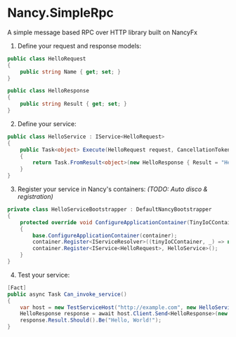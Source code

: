 Nancy.SimpleRpc
===============

A simple message based RPC over HTTP library built on NancyFx

1) Define your request and response models:
```csharp
public class HelloRequest
{
    public string Name { get; set; }
}

public class HelloResponse
{
    public string Result { get; set; }
}
```
2) Define your service:
```csharp
public class HelloService : IService<HelloRequest>
{
    public Task<object> Execute(HelloRequest request, CancellationToken cancellationToken)
    {
        return Task.FromResult<object>(new HelloResponse { Result = "Hello, " + request.Name });
    }
}
```
3) Register your service in Nancy's containers: _(TODO: Auto disco & registration)_
```csharp
private class HelloServiceBootstrapper : DefaultNancyBootstrapper
{
    protected override void ConfigureApplicationContainer(TinyIoCContainer container)
    {
        base.ConfigureApplicationContainer(container);
        container.Register<IServiceResolver>((tinyIoCContainer, _) => new DelegateServiceResolver(tinyIoCContainer.Resolve));
        container.Register<IService<HelloRequest>, HelloService>();
    }
}
```

4) Test your service:
```csharp
[Fact]
public async Task Can_invoke_service()
{
    var host = new TestServiceHost("http://example.com", new HelloServiceBootstrapper());
    HelloResponse response = await host.Client.Send<HelloResponse>(new HelloRequest {Name = "World!"});
    response.Result.Should().Be("Hello, World!");
}
```
